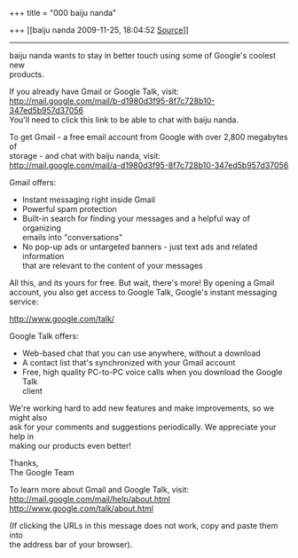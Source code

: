 +++
title = "000 baiju nanda"

+++
[[baiju nanda	2009-11-25, 18:04:52 [Source](https://groups.google.com/g/bvparishat/c/y-3QTtgYuJg)]]



-----------------------------------------------------------------------

baiju nanda wants to stay in better touch using some of Google's coolest new  
products.

If you already have Gmail or Google Talk, visit:  
<http://mail.google.com/mail/b-d1980d3f95-8f7c728b10-347ed5b957d37056>  
You'll need to click this link to be able to chat with baiju nanda.

To get Gmail - a free email account from Google with over 2,800 megabytes of  
storage - and chat with baiju nanda, visit:  
<http://mail.google.com/mail/a-d1980d3f95-8f7c728b10-347ed5b957d37056>

Gmail offers:  
- Instant messaging right inside Gmail  
- Powerful spam protection  
- Built-in search for finding your messages and a helpful way of organizing  
emails into "conversations"  
- No pop-up ads or untargeted banners - just text ads and related information  
that are relevant to the content of your messages

All this, and its yours for free. But wait, there's more! By opening a Gmail  
account, you also get access to Google Talk, Google's instant messaging  
service:

<http://www.google.com/talk/>

Google Talk offers:  
- Web-based chat that you can use anywhere, without a download  
- A contact list that's synchronized with your Gmail account  
- Free, high quality PC-to-PC voice calls when you download the Google Talk  
client

We're working hard to add new features and make improvements, so we might also  
ask for your comments and suggestions periodically. We appreciate your help in  
making our products even better!

Thanks,  
The Google Team

To learn more about Gmail and Google Talk, visit:  
<http://mail.google.com/mail/help/about.html>  
<http://www.google.com/talk/about.html>

(If clicking the URLs in this message does not work, copy and paste them into  
the address bar of your browser).  

